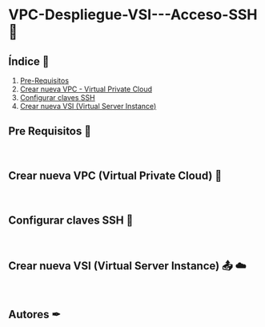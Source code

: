 # VPC-Despliegue-VSI---Acceso-SSH 🔐


## Índice  📰
1. [Pre-Requisitos](#Pre-Requisitos-pencil)
2. [Crear nueva VPC - Virtual Private Cloud](#Crear-nueva-VPC---Virtual-Private-Cloud-mag_right)
3. [Configurar claves SSH](#Configurar-claves-SSH-file_folder)
4. [Crear nueva VSI (Virtual Server Instance)](#Crear-nueva-VSI-(Virtual-Server-Instance)-outbox_tray-cloud)


## Pre Requisitos :pencil:
<br />

## Crear nueva VPC (Virtual Private Cloud) :mag_right:
<br />

## Configurar claves SSH :file_folder:
<br />

## Crear nueva VSI (Virtual Server Instance) :outbox_tray: :cloud:
<br />

## Autores ✒
<br />
